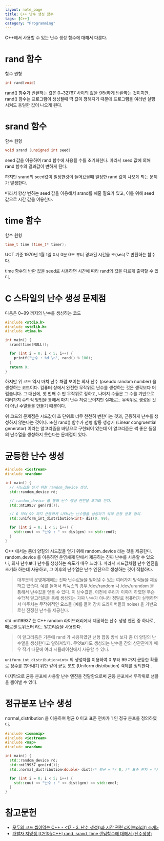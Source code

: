 ```yaml
---
layout: note_page
title: C++ 난수 생성 함수
tags: [C++]
category: "Programming"
---
```


C++에서 사용할 수 있는 난수 생성 함수에 대해서 다룬다.

# rand 함수

함수 원형

```cpp
int rand(void)
```

rand() 함수가 반환하는 값은 0~32767 사이의 값을 랜덤하게 반환하는 것이지만, rand() 함수는 프로그램이 생성될때 딱 값이 정해지기 때문에 프로그램을 여러번 실행시켜도 동일한 값이 나오게 된다.

# srand 함수

함수 원형

```cpp
void srand (unsigned int seed)
```

seed 값을 이용하여 rand 함수에 사용될 수를 초기화한다. 따라서 seed 값에 의해 rand 함수의 결과값이 변하게 된다.

하지만 srand의 seed값이 일정한것이 들어갔을때 일정한 rand 값이 나오게 되는 문제가 발생한다.

따라서 항상 변하는 seed 값을 이용해서 srand를 해줄 필요가 있고, 이를 위해 seed 값으로 시간 값을 이용한다.

# time 함수

함수 원형

```cpp
time_t time (time_t* timer);
```

UCT 기준 1970년 1월 1일 0시 0분 0초 부터 경과된 시간을 초(sec)로 반환하는 함수다.

time 함수의 반환 값을 seed로 사용하면 시간에 따라 rand의 값을 다르게 출력할 수 있다.

# C 스타일의 난수 생성 문제점

다음은 0~99 까지의 난수를 생성하는 코드

```cpp
#include <stdio.h>
#include <stdlib.h>
#include <time.h>

int main() {
  srand(time(NULL));

  for (int i = 0; i < 5; i++) {
    printf("난수 : %d \n", rand() % 100);
  }
  return 0;
}
```

하지만 위 코드 역시 마치 난수 처럼 보이는 의사 난수 (pseudo random number) 을 생성하는 코드이다. 컴퓨터 상에서 완전한 무작위로 난수를 생성하는 것은 생각보다 어렵습니다. 그 대신에, 첫 번째 수 만 무작위로 정하고, 나머지 수들은 그 수를 기반으로 여러가지 수학적 방법을 통해서 마치 난수 처럼 보이지만 실제로는 무작위로 생성된 것이 아닌 수열들을 만들기 때문이다.

위 코드의 문제점은 시드값이 초 단위로 너무 천천히 변한다는 것과, 균등하게 난수를 생성하지 않는다는 것이다. 또한 rand() 함수가 선형 합동 생성기 (Linear congruential generator) 이라는 알고리즘을 바탕으로 구현되어 있는데 이 알고리즘은 썩 좋은 품질의 난수열을 생성하지 못한다는 문제점이 있다.

# 균등한 난수 생성

```cpp
#include <iostream>
#include <random>

int main() {
  // 시드값을 얻기 위한 random_device 생성.
  std::random_device rd;

  // random_device 를 통해 난수 생성 엔진을 초기화 한다.
  std::mt19937 gen(rd());

  // 0 부터 99 까지 균등하게 나타나는 난수열을 생성하기 위해 균등 분포 정의.
  std::uniform_int_distribution<int> dis(0, 99);

  for (int i = 0; i < 5; i++) {
    std::cout << "난수 : " << dis(gen) << std::endl;
  }
}
```

C++ 에서는 좀더 양질의 시드값을 얻기 위해 random_device 라는 것을 제공한다. random_device 를 이용하면 운영체제 단에서 제공하는 진짜 난수를 사용할 수 있으나, 의사 난수보다 난수를 생성하는 속도가 매우 느리다. 따라서 시드값처럼 난수 엔진을 초기화 하는데 사용하고, 그 이후의 난수열은 난수 엔진으로 생성하는 것이 적합하다.

> 대부분의 운영체제에는 진짜 난수값들을 얻어낼 수 있는 여러가지 방식들을 제공하고 있습다. 예를 들어서 리눅스의 경우 /dev/random 나 /dev/urandom 을 통해서 난수값을 얻을 수 있다. 이 난수값은, 이전에 우리가 이야기 하였던 무슨 수학적 알고리즘을 통해 생성되는 가짜 난수가 아니라 정말로 컴퓨터가 실행하면서 마주치는 무작위적인 요소들 (예를 들어 장치 드라이버들의 noise) 을 기반으로한 진정한 난수를 제공한다.

std::mt19937 는 C++ random 라이브러리에서 제공하는 난수 생성 엔진 중 하나로, 메르센 트위스터 라는 알고리즘을 사용한다.

> 이 알고리즘은 기존에 rand 가 사용하였던 선형 합동 방식 보다 좀 더 양질의 난수열을 생성한다고 알려져있다. 무엇보다도 생성되는 난수들 간의 상관관계가 매우 작기 때문에 여러 시뮬레이션에서 사용할 수 있다.

`uniform_int_distribution<int>` 의 생성자를 이용하여 0 부터 99 까지 균등한 확률로 정수를 뽑아내기 위한 같이 균등 분포 (Uniform distribution) 객체를 정의한다..

마지막으로 균등 분포에 사용할 난수 엔진을 전달함으로써 균등 분포에서 무작위로 샘플을 뽑아낼 수 있다.

# 정규분포 난수 생성

normal_distribution 을 이용하여 평균 0 이고 표준 편차가 1 인 정규 분포를 정의하였다.

```cpp
#include <iomanip>
#include <iostream>
#include <map>
#include <random>

int main() {
  std::random_device rd;
  std::mt19937 gen(rd());
  std::normal_distribution<double> dist(/* 평균 = */ 0, /* 표준 편차 = */ 1);

  for (int i = 0; i < 5; i++) {
    std::cout << "난수 : " << dist(gen) << std::endl;
  }
}
```

# 참고문헌

- [모두의 코드 씹어먹는 C++ - <17 - 3. 난수 생성(<random>)과 시간 관련 라이브러리(<chrono>) 소개>](https://modoocode.com/304)
- [개발자 지망생 [C언어/C++] rand, srand, time 랜덤함수에 대해서 (난수생성)](https://blockdmask.tistory.com/308)
